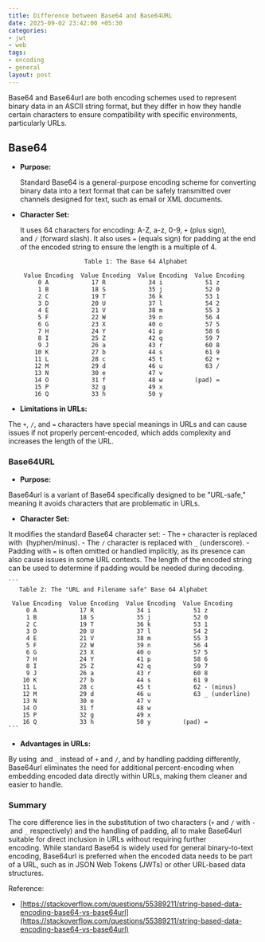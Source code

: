 ```yaml
---
title: Difference between Base64 and Base64URL
date: 2025-09-02 23:42:00 +05:30
categories:
- jwt
- web
tags:
- encoding
- general
layout: post
---
```


Base64 and Base64url are both encoding schemes used to represent binary data in an ASCII string format, but they differ in how they handle certain characters to ensure compatibility with specific environments, particularly URLs.

## **Base64**

- **Purpose:**
    
    Standard Base64 is a general-purpose encoding scheme for converting binary data into a text format that can be safely transmitted over channels designed for text, such as email or XML documents.
    
- **Character Set:**
    
    It uses 64 characters for encoding: A-Z, a-z, 0-9, `+` (plus sign), and `/` (forward slash). It also uses `=` (equals sign) for padding at the end of the encoded string to ensure the length is a multiple of 4.
    
    ```
                      Table 1: The Base 64 Alphabet
    
     Value Encoding  Value Encoding  Value Encoding  Value Encoding
         0 A            17 R            34 i            51 z
         1 B            18 S            35 j            52 0
         2 C            19 T            36 k            53 1
         3 D            20 U            37 l            54 2
         4 E            21 V            38 m            55 3
         5 F            22 W            39 n            56 4
         6 G            23 X            40 o            57 5
         7 H            24 Y            41 p            58 6
         8 I            25 Z            42 q            59 7
         9 J            26 a            43 r            60 8
        10 K            27 b            44 s            61 9
        11 L            28 c            45 t            62 +
        12 M            29 d            46 u            63 /
        13 N            30 e            47 v
        14 O            31 f            48 w         (pad) =
        15 P            32 g            49 x
        16 Q            33 h            50 y
    ```
    
- **Limitations in URLs:**

The `+`, `/`, and `=` characters have special meanings in URLs and can cause issues if not properly percent-encoded, which adds complexity and increases the length of the URL.

### **Base64URL**

- **Purpose:** 

Base64url is a variant of Base64 specifically designed to be "URL-safe," meaning it avoids characters that are problematic in URLs.
- **Character Set:** 

It modifies the standard Base64 character set:
    - The `+` character is replaced with  (hyphen/minus).
    - The `/` character is replaced with `_` (underscore).
    - Padding with `=` is often omitted or handled implicitly, as its presence can also cause issues in some URL contexts. The length of the encoded string can be used to determine if padding would be needed during decoding.
    
    ```
       Table 2: The "URL and Filename safe" Base 64 Alphabet
    
     Value Encoding  Value Encoding  Value Encoding  Value Encoding
         0 A            17 R            34 i            51 z
         1 B            18 S            35 j            52 0
         2 C            19 T            36 k            53 1
         3 D            20 U            37 l            54 2
         4 E            21 V            38 m            55 3
         5 F            22 W            39 n            56 4
         6 G            23 X            40 o            57 5
         7 H            24 Y            41 p            58 6
         8 I            25 Z            42 q            59 7
         9 J            26 a            43 r            60 8
        10 K            27 b            44 s            61 9
        11 L            28 c            45 t            62 - (minus)
        12 M            29 d            46 u            63 _ (underline)
        13 N            30 e            47 v           
        14 O            31 f            48 w
        15 P            32 g            49 x
        16 Q            33 h            50 y         (pad) =
    ```
    
- **Advantages in URLs:**

By using  and `_` instead of `+` and `/`, and by handling padding differently, Base64url eliminates the need for additional percent-encoding when embedding encoded data directly within URLs, making them cleaner and easier to handle.

### **Summary**

The core difference lies in the substitution of two characters (`+` and `/` with `-` and `_` respectively) and the handling of padding, all to make Base64url suitable for direct inclusion in URLs without requiring further encoding. While standard Base64 is widely used for general binary-to-text encoding, Base64url is preferred when the encoded data needs to be part of a URL, such as in JSON Web Tokens (JWTs) or other URL-based data structures.

Reference: 

- [https://stackoverflow.com/questions/55389211/string-based-data-encoding-base64-vs-base64url](https://stackoverflow.com/questions/55389211/string-based-data-encoding-base64-vs-base64url)